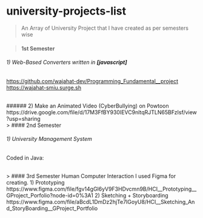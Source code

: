 # university-projects-list 
> An Array of University Project that I have created as per semesters wise

> #### 1st Semester
###### 1) Web-Based Converters written in **[javascript]** 
https://github.com/wajahat-dev/Programming_Fundamental__project 
<br />
https://wajahat-smiu.surge.sh

<br />
###### 2) Make an Animated Video (CyberBullying) on Powtoon 
https://drive.google.com/file/d/17M3FfBY930IEVC9nltqRJTLN65BFzIsf/view?usp=sharing

<br />
> #### 2nd Semester

###### 1) University Management System
Coded in Java: 

<br />
> #### 3rd Semester
Human Computer Interaction 
I used Figma for creating.
1)	Prototyping
https://www.figma.com/file/fgv14gGl6yV9F3HDvcmn9B/HCI__Prototyping__GProject_Porfolio?node-id=0%3A1
2)	Sketching + Storyboarding
https://www.figma.com/file/aBcdL1DmDz2hjTe7IGoyU8/HCI__Sketching_And_StoryBoarding__GProject_Portfolio

